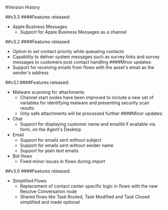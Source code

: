 #Version History

##v3.3
####Features released:
- Apple Business Messages
  - Support for Apple Business Messages as a channel

##v3.2
####Features released:
- Option to set contact priority while queueing contacts
- Capability to deliver system messages such as survey links and survey messages to customers post contact handling
####Minor updates:
- Support for receiving emails from flows with the asset's email as the sender's address

##v3.1
####Features released:
- Malware scanning for attachments
  - Channel start nodes have been improved to include a new set of variables for identifying malware and presenting security scan results
  - Only safe attachments will be processed further
####Minor updates:
- Chat
    - Support for displaying customer name and emailId if available via form, on the Agent's Desktop
- Email
    - Support for emails sent without subject
    - Support for emails sent without sender name
    - Support for plain text emails
- Bot flows
    - Fixed minor issues in flows during import

##v3.0
####Features released:
- Simplified Flows
  - Replacement of contact center specific logic in flows with the new Resolve Conversation node 
  - Shared flows like Task Routed, Task Modified and Task Closed simplified and made optional